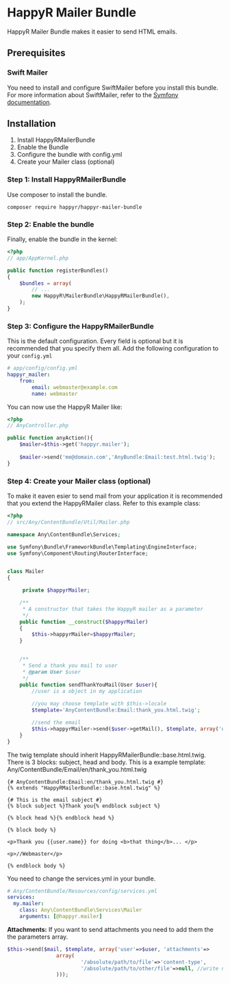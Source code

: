 HappyR Mailer Bundle
==================================

HappyR Mailer Bundle makes it easier to send HTML emails. 

## Prerequisites

### Swift Mailer
You need to install and configure SwiftMailer before you install this bundle. For more information 
about SwiftMailer, refer to the [Symfony documentation](http://symfony.com/doc/current/cookbook/email/email.html).

## Installation

1. Install HappyRMailerBundle
2. Enable the Bundle
3. Configure the bundle with config.yml
4. Create your Mailer class (optional)


### Step 1: Install HappyRMailerBundle

Use composer to install the bundle.


``` composer
composer require happyr/happyr-mailer-bundle
```


### Step 2: Enable the bundle

Finally, enable the bundle in the kernel:

``` php
<?php
// app/AppKernel.php

public function registerBundles()
{
    $bundles = array(
        // ...
        new HappyR\MailerBundle\HappyRMailerBundle(),
    );
}
```


### Step 3: Configure the HappyRMailerBundle

This is the default configuration. Every field is optional but it is recommended that you specify them all.
Add the following configuration to your `config.yml`

``` yaml
# app/config/config.yml
happyr_mailer:
    from:
        email: webmaster@example.com
        name: webmaster

```

You can now use the HappyR Mailer like:
``` php
<?php
// AnyController.php

public function anyAction(){
    $mailer=$this->get('happyr.mailer');
    
    $mailer->send('me@domain.com','AnyBundle:Email:test.html.twig');
}

```

### Step 4: Create your Mailer class (optional)

To make it eaven esier to send mail from your application it is recommended that 
you extend the HappyRMailer class. Refer to this example class:


``` php
<?php
// src/Any/ContentBundle/Util/Mailer.php

namespace Any\ContentBundle\Services;

use Symfony\Bundle\FrameworkBundle\Templating\EngineInterface;
use Symfony\Component\Routing\RouterInterface;


class Mailer
{

	 private $happyrMailer;

	/**
	 * A constructor that takes the HappyR mailer as a parameter
	 */
	public function __construct($happyrMailer)
	{
		$this->happyrMailer=$happyrMailer;
	}


    /**
     * Send a thank you mail to user
     * @param User $user
     */
    public function sendThankYouMail(User $user){
 	    //user is a object in my application
	
	    //you may choose template with $this->locale
        $template='AnyContentBundle:Email:thank_you.html.twig';

        //send the email
        $this->happyrMailer->send($user->getMail(), $template, array('user'=>$user));
    }
}
```

The twig template should inherit HappyRMailerBundle::base.html.twig. There is 3 blocks: subject, head and body.
This is a example template:
Any/ContentBundle/Email/en/thank_you.html.twig
``` twig
{# AnyContentBundle:Email:en/thank_you.html.twig #}
{% extends "HappyRMailerBundle::base.html.twig" %}

{# This is the email subject #}
{% block subject %}Thank you{% endblock subject %}

{% block head %}{% endblock head %}

{% block body %}

<p>Thank you {{user.name}} for doing <b>that thing</b>... </p>

<p>//Webmaster</p>

{% endblock body %}

```

You need to change the services.yml in your bundle.
``` yaml
# Any/ContentBundle/Resources/config/services.yml
services:
  my.mailer:
    class: Any\ContentBundle\Services\Mailer
    arguments: [@happyr.mailer]

```



**Attachments:**
If you want to send attachments you need to add them the the parameters array.
``` php
$this->send($mail, $template, array('user'=>$user, 'attachments'=>
				array(
						'/absolute/path/to/file'=>'content-type',
						'/absolute/path/to/other/file'=>null, //write null to not specify the content type
				)));

```

